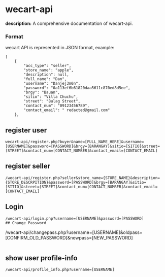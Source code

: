 # wecart-api

**description:** A comprehensive documentation of wecart-api.

### Format

wecart API is represented in JSON format, example:
```
[
    {
        "acc_type": "seller",
        "store_name": "apple",
        "description": null,
        "full_name": "Dan",
        "username": "Danjej3m0n",
        "password": "0a113ef6b61820daa5611c870ed8d5ee",
        "brgy": "Bauan",
        "sitio": "Villa Chuchu",
        "street": "Bulag Street",
        "contact_num": "09123456789",
        "contact_email": " redacted@gmail.com"
    },
```

## register user
```
wecart-api/register.php?buyer&name=[FULL_NAME_HERE]&username=[USERNAME]&password=[PASSWORD]&brgy=[BARANGAY]&sitio=[SITIO]&street=[STREET]&contact_num=[CONTACT_NUMBER]&contact_email=[CONTACT_EMAIL]
```

## register seller
```
/wecart-api/register.php?seller&store_name={STORE_NAME}&description={STORE_DESCRPITION}&password=[PASSWORD]&brgy=[BARANGAY]&sitio=[SITIO]&street=[STREET]&contact_num=[CONTACT_NUMBER]&contact_email=[CONTACT_EMAIL]
```
## Login
```
/wecart-api/login.php?username=[USERNAME]&password=[PASSWORD]
## Change Password
```
/wecart-api/changepass.php?username=[USERNAME]&oldpass=[CONFIRM_OLD_PASSWORD]&newpass=[NEW_PASSWORD]
```

```
## show user profile-info
```
/wecart-api/profile_info.php?username=[USERNAME]

```
